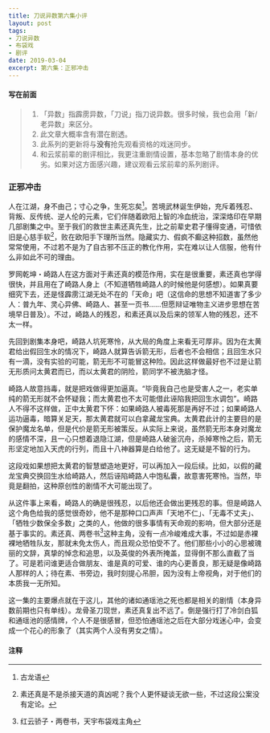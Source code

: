 ```yaml
---
title: 刀说异数第六集小评
layout: post
tags:
- 刀说异数
- 布袋戏
- 剧评
date: 2019-03-04
excerpt: 第六集：正邪冲击
---
```


#### 写在前面

>1. 「异数」指霹雳异数，「刀说」指刀说异数。很多时候，我也会用「新/老异数」来区分。
>2. 此文章大概率含有潜在剧透。
>3. 此系列的更新将与**没有**抢先观看资格的戏迷同步。
>4. 和云浆前辈的剧评相比，我更注重剧情设置，基本忽略了剧情本身的优劣。如果对这方面感兴趣，建议观看云浆前辈的系列剧评。

### 正邪冲击

人在江湖，身不由己；寸心之争，生死忘矣[^1]。苦境武林诞生伊始，充斥着残忍、背叛、反传统、逆人伦的元素，它们伴随着欧阳上智的冷血统治，深深烙印在早期几部剧集之中。至于我们的救世主素还真先生，比之前辈史君子懂得变通，可惜依旧是心慈手软[^2]，败在欧阳手下理所当然。隐藏实力、假疯不癫这种招数，虽然他常常使用，不过若不是为了自古邪不压正的教化作用，实在难以让人信服，他有什么非如此不可的理由。

罗网乾坤・崎路人在这方面对于素还真的模范作用，实在是很重要，素还真也学得很快，并且用在了崎路人身上（不知道牺牲崎路人的时候他是何感想）。如果真要细究下去，还是怪霹雳江湖无处不在的「天命」吧（这信命的思想不知道害了多少人：普九年、灵心异佛、崎路人、甚至一页书……但愿辩证唯物主义进步思想在苦境早日普及）。不过，崎路人的残忍，和素还真以及后来的领军人物的残忍，还不太一样。

先回到剧集本身吧，崎路人坑死寒怜，从大局的角度上来看无可厚非。因为在太黄君给出假回生水的情况下，崎路人就算告诉箭无形，后者也不会相信；且回生水只有一滴，没有实验的可能，箭无形不可能冒这种险。因此这样做最好也不过是让箭无形质问太黄君而已，而以太黄君的阴险，箭同学不被洗脑才怪。

崎路人故意挡毒，就是把戏做得更加逼真。“毕竟我自己也是受害人之一，老实单纯的箭无形就不会怀疑我；而太黄君也不太可能借此诬陷我把回生水调包”。崎路人不得不这样做，正中太黄君下怀：如果崎路人被毒死那是再好不过；如果崎路人运功逼毒，暗算关足天，那太黄君就可以白拿藏龙宝典。太黄君此计的主要目的是保护魔龙名单，但是代价是箭无形被策反。从实际上来说，虽然箭无形本身对魔龙的感情不深，且一心只想着退隐江湖，但是崎路人破釜沉舟，杀掉寒怜之后，箭无形坚定地加入天虎的行列，而且十八神器算是白给他了。这无疑是不智的行为。

这段戏如果想把太黄君的智慧塑造地更好，可以再加入一段后续。比如，以假的藏龙宝典交换回生水给崎路人，然后诬陷崎路人中饱私囊，故意害死寒怜。当然，毕竟是翻拍，这种原创性的剧情不大可能出现了。

从这件事上来看，崎路人的确是很残忍，以后他还会做出更残忍的事。但是崎路人这个角色给我的感觉很奇妙，他不是那种口口声声「天地不仁」、「无毒不丈夫」、「牺牲少数保全多数」之类的人，他做的很多事情有天命观的影响，但大部分还是基于事实的。素还真、两卷书[^3]这种主角，没有一点冷峻难成大事，不过如是赤裸裸地牺牲队友，那就未免太伤人，而且观众恐怕受不了。他们那些小小的心思被瑰丽的文辞，真挚的悼念和追思，以及英俊的外表所掩盖，显得倒不那么直截了当了。可是若问谁更适合做朋友、谁是真的可爱、谁的内心更善良，那无疑是像崎路人那样的人；待在素、书旁边，我时刻提心吊胆，因为没有上帝视角，对于他们的本质我一无所知。

这一集的主要爆点就在于这儿，其他的诸如通瑶池之死也都是相关的剧情（本身异数前期也只有单线）。龙骨圣刀现世，素还真复出不远了。倒是强行打了冷剑白狐和通瑶池的感情牌，个人不是很感冒，但恐怕通瑶池之后在大部分戏迷心中，会变成一个花心的形象了（其实两个人没有男女之情）。

#### 注释
[^1]: 古龙语
[^2]: 素还真是不是杀接天道的真凶呢？我个人更怀疑谈无欲一些，不过这段公案没有定论。
[^3]: 红云骄子・两卷书，天宇布袋戏主角
